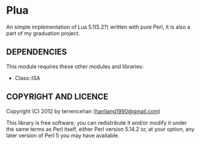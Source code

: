 Plua 
=========================
An simple implementation of Lua 5.1(5.2?) written with pure Perl, it is also a part of my graduation project.

DEPENDENCIES
------------------------

This module requires these other modules and libraries:

* Class::ISA



COPYRIGHT AND LICENCE
------------------------


Copyright (C) 2012 by terrencehan (hanliang1990@gmail.com)

This library is free software; you can redistribute it and/or modify
it under the same terms as Perl itself, either Perl version 5.14.2 or,
at your option, any later version of Perl 5 you may have available.


